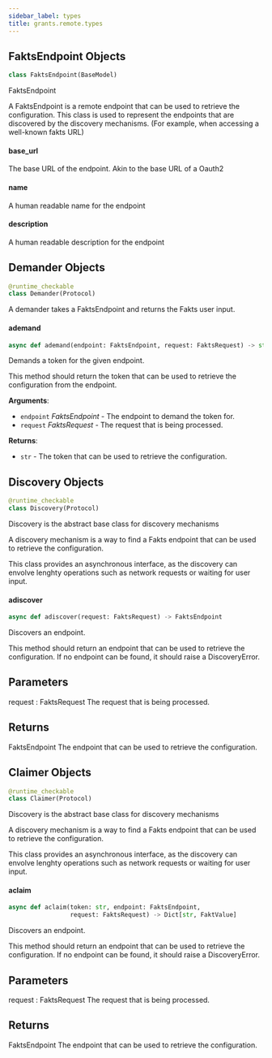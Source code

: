 ```yaml
---
sidebar_label: types
title: grants.remote.types
---
```


## FaktsEndpoint Objects

```python
class FaktsEndpoint(BaseModel)
```

FaktsEndpoint

A FaktsEndpoint is a remote endpoint that can be used to
retrieve the configuration. This class is used to represent
the endpoints that are discovered by the discovery mechanisms.
(For example, when accessing a well-known fakts URL)

#### base\_url

The base URL of the endpoint. Akin to the base URL of a Oauth2

#### name

A human readable name for the endpoint

#### description

A human readable description for the endpoint

## Demander Objects

```python
@runtime_checkable
class Demander(Protocol)
```

A demander takes a FaktsEndpoint and returns the Fakts
user input.

#### ademand

```python
async def ademand(endpoint: FaktsEndpoint, request: FaktsRequest) -> str
```

Demands a token for the given endpoint.

This method should return the token that can be used to retrieve
the configuration from the endpoint.

**Arguments**:

- `endpoint` _FaktsEndpoint_ - The endpoint to demand the token for.
- `request` _FaktsRequest_ - The request that is being processed.
  

**Returns**:

- `str` - The token that can be used to retrieve the configuration.

## Discovery Objects

```python
@runtime_checkable
class Discovery(Protocol)
```

Discovery is the abstract base class for discovery mechanisms

A discovery mechanism is a way to find a Fakts endpoint
that can be used to retrieve the configuration.

This class provides an asynchronous interface, as the discovery can
envolve lenghty operations such as network requests or waiting for
user input.

#### adiscover

```python
async def adiscover(request: FaktsRequest) -> FaktsEndpoint
```

Discovers an endpoint.

This method should return an endpoint that can be used to retrieve
the configuration. If no endpoint can be found, it should raise
a DiscoveryError.

Parameters
----------
request : FaktsRequest
    The request that is being processed.

Returns
-------
FaktsEndpoint
    The endpoint that can be used to retrieve the configuration.

## Claimer Objects

```python
@runtime_checkable
class Claimer(Protocol)
```

Discovery is the abstract base class for discovery mechanisms

A discovery mechanism is a way to find a Fakts endpoint
that can be used to retrieve the configuration.

This class provides an asynchronous interface, as the discovery can
envolve lenghty operations such as network requests or waiting for
user input.

#### aclaim

```python
async def aclaim(token: str, endpoint: FaktsEndpoint,
                 request: FaktsRequest) -> Dict[str, FaktValue]
```

Discovers an endpoint.

This method should return an endpoint that can be used to retrieve
the configuration. If no endpoint can be found, it should raise
a DiscoveryError.

Parameters
----------
request : FaktsRequest
    The request that is being processed.

Returns
-------
FaktsEndpoint
    The endpoint that can be used to retrieve the configuration.

